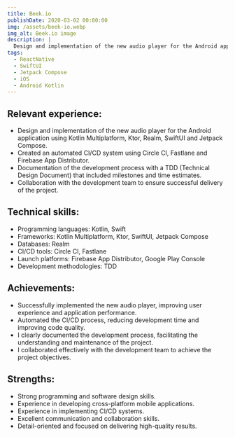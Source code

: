 ```yaml
---
title: Beek.io
publishDate: 2020-03-02 00:00:00
img: /assets/beek-io.webp
img_alt: Beek.io image
description: |
  Design and implementation of the new audio player for the Android application using Kotlin Multiplatform, Ktor, Realm, SwiftUI and Jetpack Compose.
tags:
  - ReactNative
  - SwiftUI
  - Jetpack Compose
  - iOS
  - Android Kotlin
---
```


## Relevant experience:
- Design and implementation of the new audio player for the Android application using Kotlin Multiplatform, Ktor, Realm, SwiftUI and Jetpack Compose.
- Created an automated CI/CD system using Circle CI, Fastlane and Firebase App Distributor.
- Documentation of the development process with a TDD (Technical Design Document) that included milestones and time estimates.
- Collaboration with the development team to ensure successful delivery of the project.

## Technical skills:
- Programming languages: Kotlin, Swift
- Frameworks: Kotlin Multiplatform, Ktor, SwiftUI, Jetpack Compose
- Databases: Realm
- CI/CD tools: Circle CI, Fastlane
- Launch platforms: Firebase App Distributor, Google Play Console
- Development methodologies: TDD

## Achievements:
- Successfully implemented the new audio player, improving user experience and application performance.
- Automated the CI/CD process, reducing development time and improving code quality.
- I clearly documented the development process, facilitating the understanding and maintenance of the project.
- I collaborated effectively with the development team to achieve the project objectives.

## Strengths:
- Strong programming and software design skills.
- Experience in developing cross-platform mobile applications.
- Experience in implementing CI/CD systems.
- Excellent communication and collaboration skills.
- Detail-oriented and focused on delivering high-quality results.